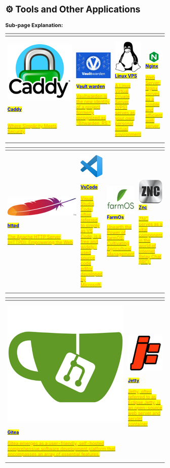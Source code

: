 # ⚙ Tools and Other Applications

### Sub-page Explanation:

<table><thead><tr><th width="237"></th><th></th><th></th><th></th></tr></thead><tbody><tr><td><p></p><p><img src="../../.gitbook/assets/image (15).png" alt=""> </p><h4><a href="https://docs.scaleinfinite.fr/demo-deployment/tcp/caddy-deployment"><mark style="color:blue;">Caddy</mark></a></h4><p><a href="https://docs.scaleinfinite.fr/demo-deployment/tcp/caddy-deployment"><br> <mark style="color:orange;">Where Simplicity Meets Security</mark></a></p></td><td><p><img src="../../.gitbook/assets/image (16).png" alt="" data-size="original"></p><p> <mark style="color:blue;"><strong>V</strong></mark><a href="https://docs.scaleinfinite.fr/demo-deployment/tcp/vault-warden-deployment"><mark style="color:blue;"><strong>ault warden</strong></mark></a></p><p></p><p><a href="https://docs.scaleinfinite.fr/demo-deployment/tcp/vault-warden-deployment"><mark style="color:orange;">Vaultwarden is the new identity of a project formerly recognized as "Bitwarden_RS."</mark></a></p></td><td><p> <img src="../../.gitbook/assets/image (17).png" alt=""> <a href="https://docs.scaleinfinite.fr/demo-deployment/tcp/linux-vps-deployment"><mark style="color:blue;"><strong>Linux VPS</strong></mark></a></p><p></p><p><a href="https://docs.scaleinfinite.fr/demo-deployment/tcp/linux-vps-deployment"><mark style="color:orange;">A Linux Virtual Private Server (VPS) serves as your own personal virtual environment</mark></a></p></td><td><h4> <img src="../../.gitbook/assets/image (18).png" alt=""><a href="https://docs.scaleinfinite.fr/demo-deployment/tcp/nginx-deployment"><mark style="color:blue;">Nginx</mark></a></h4><p></p><p><a href="https://docs.scaleinfinite.fr/demo-deployment/tcp/nginx-deployment"><mark style="color:orange;">Web Server: Nginx serves as a nimble and efficient web server.</mark></a></p></td></tr></tbody></table>

<table><thead><tr><th width="237"></th><th></th><th></th><th></th></tr></thead><tbody><tr><td><p></p><p><img src="../../.gitbook/assets/image (19).png" alt=""> </p><h4><a href="https://docs.scaleinfinite.fr/demo-deployment/tcp/httpd-deployment"> <mark style="color:blue;">httpd</mark></a></h4><p></p><p><a href="https://docs.scaleinfinite.fr/demo-deployment/tcp/httpd-deployment"><mark style="color:orange;">The Apache HTTP Server (HTTPD): Empowering the Web</mark></a></p></td><td><p><img src="../../.gitbook/assets/image (20).png" alt="" data-size="original"></p><h4><a href="https://docs.scaleinfinite.fr/demo-deployment/tcp/vscode-deployment"><mark style="color:blue;">VsCode</mark></a></h4><p></p><p><a href="https://docs.scaleinfinite.fr/demo-deployment/tcp/vscode-deployment"><mark style="color:orange;">Visual Studio Code, often referred to simply as VS Code, is a free and widely-used source code editor developed by Microsoft.</mark></a> </p></td><td><p> <img src="../../.gitbook/assets/image (21).png" alt="">   <mark style="color:blue;"><strong>FarmOs</strong></mark></p><p></p><p><a href="https://docs.scaleinfinite.fr/demo-deployment/tcp/farmos-deployment"><mark style="color:orange;">Unearth the Power of farmOS: Cultivating Agricultural Management</mark></a></p></td><td><h4>  <img src="../../.gitbook/assets/image (22).png" alt=""><a href="https://docs.scaleinfinite.fr/demo-deployment/tcp/znc-deployment"><mark style="color:blue;">Znc</mark></a></h4><p></p><p><a href="https://docs.scaleinfinite.fr/demo-deployment/tcp/znc-deployment"><mark style="color:orange;">ZNC serves as a vital component in the world of Internet Relay Chat (IRC).</mark></a></p></td></tr></tbody></table>

<table><thead><tr><th width="367"></th><th></th></tr></thead><tbody><tr><td><p></p><p><img src="../../.gitbook/assets/image (23).png" alt=""> </p><h4><a href="https://docs.scaleinfinite.fr/demo-deployment/tcp/gitea"><mark style="color:blue;">Gitea</mark></a></h4><p></p><p><a href="https://docs.scaleinfinite.fr/demo-deployment/tcp/gitea"><mark style="color:orange;">Gitea emerges as a user-friendly, self-hosted comprehensive software development platform that encompasses an array of essential features.</mark></a></p></td><td><p><img src="../../.gitbook/assets/image (24).png" alt="" data-size="original"></p><h4><a href="https://docs.scaleinfinite.fr/demo-deployment/tcp/jetty-deployment"> <mark style="color:blue;">Jetty</mark></a></h4><p></p><p><a href="https://docs.scaleinfinite.fr/demo-deployment/tcp/jetty-deployment"><mark style="color:orange;">Jetty, often referred to as Eclipse Jetty, is an open-source web server and servlet container</mark></a></p></td></tr></tbody></table>
